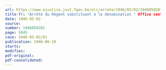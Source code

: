 ```yaml
---
url: https://www.ejustice.just.fgov.be/eli/arrete/1946/05/02/1946050201/justel
title-fr: "Arrêté du Régent substituant à la dénomination " Office central de Statistique " celle de " Institut national de Statistique ""
date: 1946-05-02
source:
number: 1946050201
page: 5045
case: 1946-05-02/01
publication: 1946-06-10
starts:
modifies:
pdf-original:
pdf-consolidated:
---
```


